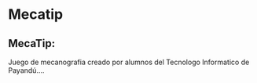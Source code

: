 # Mecatip

<h2>MecaTip:</h2>

Juego de mecanografia creado por alumnos del Tecnologo Informatico de Payandú....

